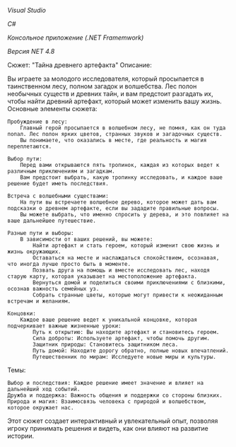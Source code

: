 *Visual Studio* 

*C#*

*Консольное приложение (.NET Framemwork)*

*Версия NET 4.8*

Сюжет: "Тайна древнего артефакта"
Описание:

Вы играете за молодого исследователя, который просыпается в таинственном лесу, полном загадок и волшебства. Лес полон необычных существ и древних тайн, и вам предстоит разгадать их, чтобы найти древний артефакт, который может изменить вашу жизнь.
Основные элементы сюжета:

    Пробуждение в лесу:
        Главный герой просыпается в волшебном лесу, не помня, как он туда попал. Лес полон ярких цветов, странных звуков и загадочных существ.
        Вы понимаете, что оказались в месте, где реальность и магия переплетаются.

    Выбор пути:
        Перед вами открываются пять тропинок, каждая из которых ведет к различным приключениям и загадкам.
        Вам предстоит выбрать, какую тропинку исследовать, и каждое ваше решение будет иметь последствия.

    Встреча с волшебными существами:
        На пути вы встречаете волшебное дерево, которое может дать вам подсказки о древнем артефакте, если вы зададите правильные вопросы.
        Вы можете выбрать, что именно спросить у дерева, и это повлияет на ваше дальнейшее путешествие.

    Разные пути и выборы:
        В зависимости от ваших решений, вы можете:
            Найти артефакт и стать героем, который изменит свою жизнь и жизнь окружающих.
            Оставаться на месте и наслаждаться спокойствием, осознавая, что иногда лучше просто быть в моменте.
            Позвать друга на помощь и вместе исследовать лес, находя старую карту, которая указывает на местоположение артефакта.
            Вернуться домой и поделиться своими приключениями с близкими, осознав важность семейных уз.
            Собрать странные цветы, которые могут привести к неожиданным встречам и желаниям.

    Концовки:
        Каждое ваше решение ведет к уникальной концовке, которая подчеркивает важные жизненные уроки:
            Путь к открытию: Вы находите артефакт и становитесь героем.
            Сила доброты: Используете артефакт, чтобы помочь другим.
            Защитник природы: Становитесь защитником леса.
            Путь домой: Находите дорогу обратно, полные новых впечатлений.
            Путешественник по мирам: Исследуете новые миры и культуры.

Темы:

    Выбор и последствия: Каждое решение имеет значение и влияет на дальнейший ход событий.
    Дружба и поддержка: Важность общения и поддержки со стороны близких.
    Природа и магия: Взаимосвязь человека с природой и волшебством, которое окружает нас.

Этот сюжет создает интерактивный и увлекательный опыт, позволяя игроку принимать решения и видеть, как они влияют на развитие истории.
